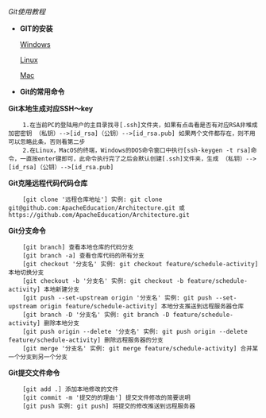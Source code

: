*Git使用教程*

* **GIT的安装** 
 
  [Windows](https://www.cnblogs.com/wj-1314/p/7993819.html)
 
  [Linux](https://www.jianshu.com/p/26ac33481b27)
 
  [Mac](https://www.cnblogs.com/wj-1314/p/7993819.html)

* **Git的常用命令**

**Git本地生成对应SSH～key**
```
    1.在当前PC的登陆用户的主目录找寻[.ssh]文件夹，如果有点击看是否有对应RSA非堆成加密密钥 （私钥）-->[id_rsa]（公钥）-->[id_rsa.pub] 如果两个文件都存在，则不用可以忽略此条，否则看第二步
    2.在Linux，MacOS的终端，Windows的DOS命令窗口中执行[ssh-keygen -t rsa]命令，一直按enter键即可，此命令执行完了之后会默认创建[.ssh]文件夹，生成 （私钥）-->[id_rsa]（公钥）-->[id_rsa.pub] 
```
**Git克隆远程代码代码仓库**
```
    [git clone '远程仓库地址'] 实例: git clone git@github.com:ApacheEducation/Architecture.git 或 https://github.com/ApacheEducation/Architecture.git
```
**Git分支命令**
```
    [git branch] 查看本地仓库的代码分支
    [git branch -a] 查看仓库代码的所有分支
    [git checkout '分支名' 实例: git checkout feature/schedule-activity] 本地切换分支
    [git checkout -b '分支名' 实例: git checkout -b feature/schedule-activity] 本地新建分支
    [git push --set-upstream origin '分支名' 实例: git push --set-upstream origin feature/schedule-activity] 本地分支推送到远程服务器仓库
    [git branch -D '分支名' 实例: git branch -D feature/schedule-activity] 删除本地分支
    [git push origin --delete '分支名' 实例: git push origin --delete feature/schedule-activity] 删除远程服务器的分支
    [git merge '分支名' 实例: git merge feature/schedule-activity] 合并某一个分支到另一个分支
```
**Git提交文件命令**
```
    [git add .] 添加本地修改的文件
    [git commit -m '提交的的理由'] 提交文件修改的简要说明
    [git push 实例: git push] 将提交的修改推送到远程服务器
```


